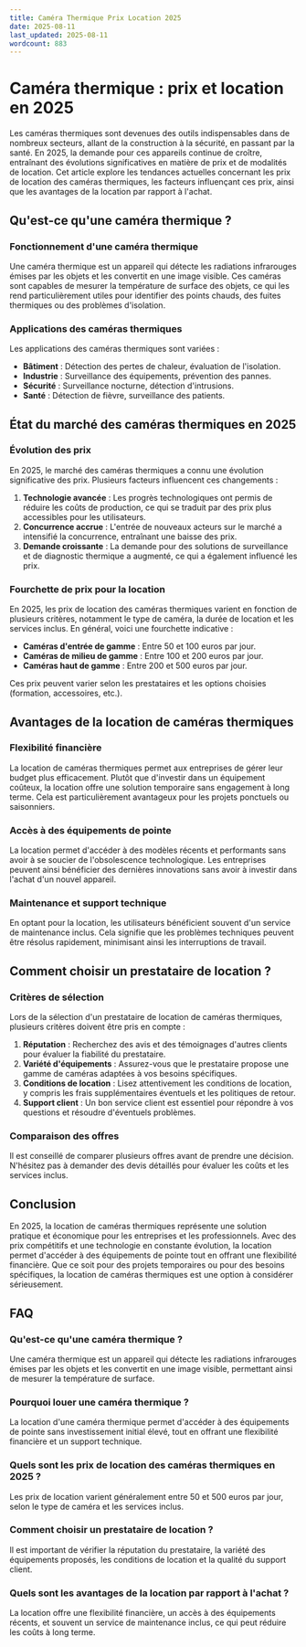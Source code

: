 ```yaml
---
title: Caméra Thermique Prix Location 2025
date: 2025-08-11
last_updated: 2025-08-11
wordcount: 883
---
```


# Caméra thermique : prix et location en 2025

Les caméras thermiques sont devenues des outils indispensables dans de nombreux secteurs, allant de la construction à la sécurité, en passant par la santé. En 2025, la demande pour ces appareils continue de croître, entraînant des évolutions significatives en matière de prix et de modalités de location. Cet article explore les tendances actuelles concernant les prix de location des caméras thermiques, les facteurs influençant ces prix, ainsi que les avantages de la location par rapport à l'achat.

## Qu'est-ce qu'une caméra thermique ?

### Fonctionnement d'une caméra thermique

Une caméra thermique est un appareil qui détecte les radiations infrarouges émises par les objets et les convertit en une image visible. Ces caméras sont capables de mesurer la température de surface des objets, ce qui les rend particulièrement utiles pour identifier des points chauds, des fuites thermiques ou des problèmes d'isolation.

### Applications des caméras thermiques

Les applications des caméras thermiques sont variées :
- **Bâtiment** : Détection des pertes de chaleur, évaluation de l'isolation.
- **Industrie** : Surveillance des équipements, prévention des pannes.
- **Sécurité** : Surveillance nocturne, détection d'intrusions.
- **Santé** : Détection de fièvre, surveillance des patients.

## État du marché des caméras thermiques en 2025

### Évolution des prix

En 2025, le marché des caméras thermiques a connu une évolution significative des prix. Plusieurs facteurs influencent ces changements :

1. **Technologie avancée** : Les progrès technologiques ont permis de réduire les coûts de production, ce qui se traduit par des prix plus accessibles pour les utilisateurs.
2. **Concurrence accrue** : L'entrée de nouveaux acteurs sur le marché a intensifié la concurrence, entraînant une baisse des prix.
3. **Demande croissante** : La demande pour des solutions de surveillance et de diagnostic thermique a augmenté, ce qui a également influencé les prix.

### Fourchette de prix pour la location

En 2025, les prix de location des caméras thermiques varient en fonction de plusieurs critères, notamment le type de caméra, la durée de location et les services inclus. En général, voici une fourchette indicative :

- **Caméras d'entrée de gamme** : Entre 50 et 100 euros par jour.
- **Caméras de milieu de gamme** : Entre 100 et 200 euros par jour.
- **Caméras haut de gamme** : Entre 200 et 500 euros par jour.

Ces prix peuvent varier selon les prestataires et les options choisies (formation, accessoires, etc.).

## Avantages de la location de caméras thermiques

### Flexibilité financière

La location de caméras thermiques permet aux entreprises de gérer leur budget plus efficacement. Plutôt que d'investir dans un équipement coûteux, la location offre une solution temporaire sans engagement à long terme. Cela est particulièrement avantageux pour les projets ponctuels ou saisonniers.

### Accès à des équipements de pointe

La location permet d'accéder à des modèles récents et performants sans avoir à se soucier de l'obsolescence technologique. Les entreprises peuvent ainsi bénéficier des dernières innovations sans avoir à investir dans l'achat d'un nouvel appareil.

### Maintenance et support technique

En optant pour la location, les utilisateurs bénéficient souvent d'un service de maintenance inclus. Cela signifie que les problèmes techniques peuvent être résolus rapidement, minimisant ainsi les interruptions de travail.

## Comment choisir un prestataire de location ?

### Critères de sélection

Lors de la sélection d'un prestataire de location de caméras thermiques, plusieurs critères doivent être pris en compte :

1. **Réputation** : Recherchez des avis et des témoignages d'autres clients pour évaluer la fiabilité du prestataire.
2. **Variété d'équipements** : Assurez-vous que le prestataire propose une gamme de caméras adaptées à vos besoins spécifiques.
3. **Conditions de location** : Lisez attentivement les conditions de location, y compris les frais supplémentaires éventuels et les politiques de retour.
4. **Support client** : Un bon service client est essentiel pour répondre à vos questions et résoudre d'éventuels problèmes.

### Comparaison des offres

Il est conseillé de comparer plusieurs offres avant de prendre une décision. N'hésitez pas à demander des devis détaillés pour évaluer les coûts et les services inclus.

## Conclusion

En 2025, la location de caméras thermiques représente une solution pratique et économique pour les entreprises et les professionnels. Avec des prix compétitifs et une technologie en constante évolution, la location permet d'accéder à des équipements de pointe tout en offrant une flexibilité financière. Que ce soit pour des projets temporaires ou pour des besoins spécifiques, la location de caméras thermiques est une option à considérer sérieusement.

## FAQ

### Qu'est-ce qu'une caméra thermique ?

Une caméra thermique est un appareil qui détecte les radiations infrarouges émises par les objets et les convertit en une image visible, permettant ainsi de mesurer la température de surface.

### Pourquoi louer une caméra thermique ?

La location d'une caméra thermique permet d'accéder à des équipements de pointe sans investissement initial élevé, tout en offrant une flexibilité financière et un support technique.

### Quels sont les prix de location des caméras thermiques en 2025 ?

Les prix de location varient généralement entre 50 et 500 euros par jour, selon le type de caméra et les services inclus.

### Comment choisir un prestataire de location ?

Il est important de vérifier la réputation du prestataire, la variété des équipements proposés, les conditions de location et la qualité du support client.

### Quels sont les avantages de la location par rapport à l'achat ?

La location offre une flexibilité financière, un accès à des équipements récents, et souvent un service de maintenance inclus, ce qui peut réduire les coûts à long terme.
